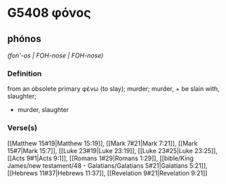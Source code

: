 # G5408 φόνος

## phónos

_(fon'-os | FOH-nose | FOH-nose)_

### Definition

from an obsolete primary φένω (to slay); murder; murder, + be slain with, slaughter; 

- murder, slaughter

### Verse(s)

[[Matthew 15#19|Matthew 15:19]], [[Mark 7#21|Mark 7:21]], [[Mark 15#7|Mark 15:7]], [[Luke 23#19|Luke 23:19]], [[Luke 23#25|Luke 23:25]], [[Acts 9#1|Acts 9:1]], [[Romans 1#29|Romans 1:29]], [[bible/King James/new testament/48 - Galatians/Galatians 5#21|Galatians 5:21]], [[Hebrews 11#37|Hebrews 11:37]], [[Revelation 9#21|Revelation 9:21]]
